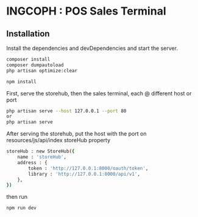 # INGCOPH : POS Sales Terminal

## Installation

Install the dependencies and devDependencies and start the server.

```sh
composer install
composer dumpautoload
php artisan optimize:clear

npm install
```

First, serve the storehub, then the sales terminal, each @ different host or port
```sh
php artisan serve --host 127.0.0.1 --port 80
or
php artisan serve
```

After serving the storehub, put the host with the port on resources/js/api/index storeHub property
```sh
storeHub : new StoreHub({
    name : 'storeHub',
    address : {
        token : 'http://127.0.0.1:8000/oauth/token',
        library : 'http://127.0.0.1:8000/api/v1',
    },
})
```

then run
```sh
npm run dev
```
